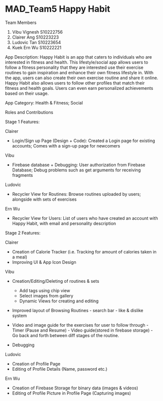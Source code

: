 # MAD_Team5 Happy Habit

Team Members
1) Vibu Vignesh S10222756
2) Clairer Ang S10223223
3) Ludovic Tan S10223654
4) Kuek Ern Wu S10222221

App Description: Happy Habit is an app that caters to individuals who are interested in fitness and health. This lifestyle/social app allows users to follow a fitness personality that they are interested use their exercise routines to gain inspiration and enhance their own fitness lifestyle in. With the app, users can also create their own exercise routine and share it online. Happy Habit also allows users to follow other profiles that match their fitness and health goals. Users can even earn personalized achievements based on their usage.

App Category:
Health & Fitness; Social


Roles and Contributions

Stage 1 Features:

Clairer 
- Login/Sign up Page (Design + Code): 
Created a Login page for existing accounts; Comes with a sign-up page for newcomers

Vibu 
- Firebase database + Debugging: 
User authorization from Firebase Database; Debug problems such as get arguments for receiving fragments

Ludovic 
- Recycler View for Routines: 
Browse routines uploaded by users; alongside with sets of exercises  

Ern Wu 
- Recycler View for Users: 
List of users who have created an account with Happy Habit, with email and personality description


Stage 2 Features:

Clairer 
- Creation of Calorie Tracker (i.e. Tracking for amount of calories taken in a meal)
- Improving UI & App Icon Design

Vibu 
- Creation/Editing/Deleting of routines & sets
    - Add tags using chip view
    - Select images from gallery
    - Dynamic Views for creating and editing

- Improved layout of Browsing Routines
      - search bar
      - like & dislike system
        
- Video and image guide for the exercises for user to follow through
      - Timer (Pause and Resume)
      - Video guide(stored in firebase storage)
      - Go back and forth between diff stages of the routine.
  

- Debugging

Ludovic 
- Creation of Profile Page
- Editing of Profile Details (Name, password etc.)

Ern Wu 
- Creation of Firebase Storage for binary data (images & videos)
- Editing of Profile Picture in Profile Page (Capturing images)



